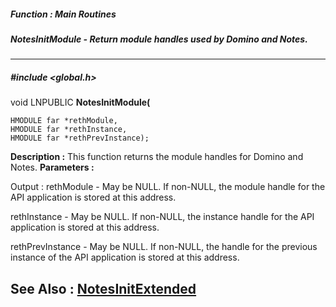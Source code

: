 ##### Function : Main Routines
##### NotesInitModule - Return module handles used by Domino and Notes.
---
##### #include <global.h>
void LNPUBLIC **NotesInitModule(**

	HMODULE far *rethModule,
	HMODULE far *rethInstance,
	HMODULE far *rethPrevInstance);
**Description :**
This function returns the module handles for Domino and Notes.
**Parameters :**

Output :
rethModule  -  May be NULL.  If non-NULL, the module handle for the API application is stored at this address.

rethInstance  -  May be NULL.  If non-NULL, the instance handle for the API application is stored at this address.

rethPrevInstance  -  May be NULL.  If non-NULL, the handle for the previous instance of the API application is stored at this address.

**See Also :**
[NotesInitExtended](D:/md_files/NotesInitExtended.md)
---
